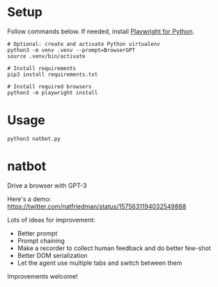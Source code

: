 # Setup

 Follow commands below. If needed, install [Playwright for Python](https://playwright.dev/python/docs/intro).

 ```
 # Optional: create and activate Python virtualenv
 python3 -m venv .venv --prompt=BrowserGPT
 source .venv/bin/activate

 # Install requirements
 pip3 install requirements.txt

 # Install required browsers
 python3 -m playwright install
 ```

 # Usage

 ```
 python3 natbot.py
 ```

# natbot

Drive a browser with GPT-3

Here's a demo: https://twitter.com/natfriedman/status/1575631194032549888

Lots of ideas for improvement:
- Better prompt
- Prompt chaining
- Make a recorder to collect human feedback and do better few-shot
- Better DOM serialization
- Let the agent use multiple tabs and switch between them

Improvements welcome!
